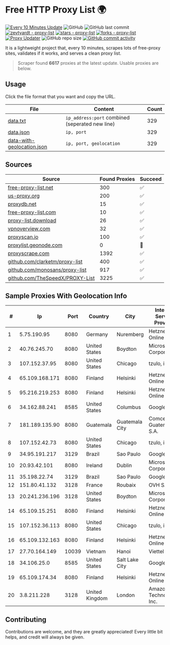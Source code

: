 
# Free HTTP Proxy List 🌍

[![Every 10 Minutes Update](https://github.com/mertguvencli/http-proxy-list/actions/workflows/main.yml/badge.svg?branch=main)](https://github.com/mertguvencli/http-proxy-list/actions/workflows/main.yml)
![GitHub](https://img.shields.io/github/license/mertguvencli/http-proxy-list)
![GitHub last commit](https://img.shields.io/github/last-commit/mertguvencli/http-proxy-list)
[![zevtyardt - proxy-list](https://img.shields.io/static/v1?label=zevtyardt&message=proxy-list&color=blue&logo=github)](https://github.com/zevtyardt/proxy-list "Go to GitHub repo")
[![stars - proxy-list](https://img.shields.io/github/stars/zevtyardt/proxy-list?style=social)](https://github.com/zevtyardt/proxy-list)
[![forks - proxy-list](https://img.shields.io/github/forks/zevtyardt/proxy-list?style=social)](https://github.com/zevtyardt/proxy-list)
[![Proxy Updater](https://github.com/zevtyardt/proxy-list/workflows/Proxy%20Updater/badge.svg)](https://github.com/zevtyardt/proxy-list/actions?query=workflow:"Proxy+Updater")
![GitHub repo size](https://img.shields.io/github/repo-size/zevtyardt/proxy-list)
[![GitHub commit activity](https://img.shields.io/github/commit-activity/m/zevtyardt/proxy-list?logo=commits)](https://github.com/zevtyardt/proxy-list/commits/main)

It is a lightweight project that, every 10 minutes, scrapes lots of free-proxy sites, validates if it works, and serves a clean proxy list.

> Scraper found **6617** proxies at the latest update. Usable proxies are below.

## Usage

Click the file format that you want and copy the URL.

|File|Content|Count|
|----|-------|-----|
|[data.txt](https://raw.githubusercontent.com/mertguvencli/http-proxy-list/main/proxy-list/data.txt)|`ip_address:port` combined (seperated new line)|329|
|[data.json](https://raw.githubusercontent.com/mertguvencli/http-proxy-list/main/proxy-list/data.json)|`ip, port`|329|
|[data-with-geolocation.json](https://raw.githubusercontent.com/mertguvencli/http-proxy-list/main/proxy-list/data-with-geolocation.json)|`ip, port, geolocation`|329|

## Sources

|Source|Found Proxies|Succeed|
|------|-------------|-------|
|[free-proxy-list.net](https://free-proxy-list.net)|300|✅|
|[us-proxy.org](https://www.us-proxy.org)|200|✅|
|[proxydb.net](http://proxydb.net)|15|✅|
|[free-proxy-list.com](https://free-proxy-list.com/?page=&port=&type%5B%5D=http&type%5B%5D=https&up_time=0&search=Search)|10|✅|
|[proxy-list.download](https://www.proxy-list.download/HTTP)|26|✅|
|[vpnoverview.com](https://vpnoverview.com/privacy/anonymous-browsing/free-proxy-servers)|32|✅|
|[proxyscan.io](https://www.proxyscan.io)|100|✅|
|[proxylist.geonode.com](https://proxylist.geonode.com/api/proxy-list?limit=300&page=1&sort_by=lastChecked&sort_type=desc&protocols=http,https)|0|🚫|
|[proxyscrape.com](https://api.proxyscrape.com/v2/?request=displayproxies&protocol=http&timeout=10000&country=all&ssl=all&anonymity=all)|1392|✅|
|[github.com/clarketm/proxy-list](https://raw.githubusercontent.com/clarketm/proxy-list/master/proxy-list-raw.txt)|400|✅|
|[github.com/monosans/proxy-list](https://raw.githubusercontent.com/monosans/proxy-list/main/proxies/http.txt)|917|✅|
|[github.com/TheSpeedX/PROXY-List](https://raw.githubusercontent.com/TheSpeedX/PROXY-List/master/http.txt)|3225|✅|


## Sample Proxies With Geolocation Info

|#|Ip|Port|Country|City|Internet Service Provider|
|-|--|----|-------|----|-------------------------|
|1|5.75.190.95|8080|Germany|Nuremberg|Hetzner Online GmbH|
|2|40.76.245.70|8080|United States|Boydton|Microsoft Corporation|
|3|107.152.37.95|8080|United States|Chicago|tzulo, inc.|
|4|65.109.168.171|8080|Finland|Helsinki|Hetzner Online GmbH|
|5|95.216.219.253|8080|Finland|Helsinki|Hetzner Online GmbH|
|6|34.162.88.241|8585|United States|Columbus|Google LLC|
|7|181.189.135.90|8080|Guatemala|Guatemala City|Comcel Guatemala S.A.|
|8|107.152.42.73|8080|United States|Chicago|tzulo, inc.|
|9|34.95.191.217|3129|Brazil|Sao Paulo|Google LLC|
|10|20.93.42.101|8080|Ireland|Dublin|Microsoft Corporation|
|11|35.198.22.74|3129|Brazil|Sao Paulo|Google LLC|
|12|151.80.41.132|3128|France|Roubaix|OVH SAS|
|13|20.241.236.196|3128|United States|Boydton|Microsoft Corporation|
|14|65.109.15.251|8080|Finland|Helsinki|Hetzner Online GmbH|
|15|107.152.36.113|8080|United States|Chicago|tzulo, inc.|
|16|65.109.132.163|8080|Finland|Helsinki|Hetzner Online GmbH|
|17|27.70.164.149|10039|Vietnam|Hanoi|Viettel Group|
|18|34.106.25.0|8585|United States|Salt Lake City|Google LLC|
|19|65.109.174.34|8080|Finland|Helsinki|Hetzner Online GmbH|
|20|3.8.211.228|3128|United Kingdom|London|Amazon Technologies Inc.|



## Contributing

Contributions are welcome, and they are greatly appreciated! Every
little bit helps, and credit will always be given.

